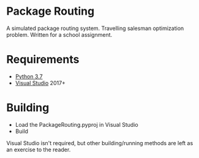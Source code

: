 # Package Routing
A simulated package routing system. Travelling salesman optimization problem. Written for a school assignment.

# Requirements
* [Python 3.7](https://www.python.org/downloads/release/python-378/)
* [Visual Studio](https://visualstudio.microsoft.com/) 2017+

# Building
* Load the PackageRouting.pyproj in Visual Studio
* Build

Visual Studio isn't required, but other building/running methods are left as an exercise to the reader.
